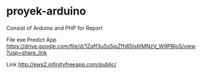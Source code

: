 # proyek-arduino
Consist of Arduino and PHP for Report

File exe Predict App
https://drive.google.com/file/d/1Zqff3uSs5ipZfh65Is6IMNzV_W9PBloS/view?usp=share_link

Link
http://ews2.infinityfreeapp.com/public/
